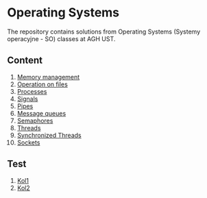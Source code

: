# Operating Systems 

The repository contains solutions from Operating Systems
(Systemy operacyjne - SO) classes at AGH UST.

## Content

1. [Memory management](https://github.com/zawislakm/Operating_Systems_AGH_UST/tree/master/cw01)
2. [Operation on files](https://github.com/zawislakm/Operating_Systems_AGH_UST/tree/master/cw02)
3. [Processes](https://github.com/zawislakm/Operating_Systems_AGH_UST/tree/master/cw03)
4. [Signals](https://github.com/zawislakm/Operating_Systems_AGH_UST/tree/master/cw04)
5. [Pipes](https://github.com/zawislakm/Operating_Systems_AGH_UST/tree/master/cw05)
6. [Message queues](https://github.com/zawislakm/Operating_Systems_AGH_UST/tree/master/cw06)
7. [Semaphores](https://github.com/zawislakm/Operating_Systems_AGH_UST/tree/master/cw07)
8. [Threads](https://github.com/zawislakm/Operating_Systems_AGH_UST/tree/master/cw08)
9. [Synchronized Threads](https://github.com/zawislakm/Operating_Systems_AGH_UST/tree/master/cw09)
10. [Sockets](https://github.com/zawislakm/Operating_Systems_AGH_UST/tree/master/cw10)


## Test
1. [Kol1](https://github.com/zawislakm/Operating_Systems_AGH_UST/tree/master/kol1)
2. [Kol2](https://github.com/zawislakm/Operating_Systems_AGH_UST/tree/master/kol2)

